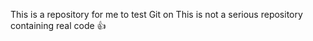 This is a repository for me to test Git on
This is not a serious repository containing real code 👍

